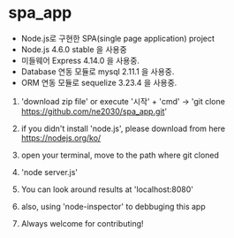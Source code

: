 # spa_app

* Node.js로 구현한 SPA(single page application) project
* Node.js 4.6.0 stable 을 사용중
* 미들웨어 Express 4.14.0 을 사용중.
* Database 연동 모듈로 mysql 2.11.1 을 사용중.
* ORM 연동 모듈로 sequelize 3.23.4 을 사용중.

1. 'download zip file' or execute '시작' + 'cmd' -> 'git clone https://github.com/ne2030/spa_app.git'

2. if you didn't install 'node.js', please download from here https://nodejs.org/ko/

3. open your terminal, move to the path where git cloned

3. 'node server.js'

4. You can look around results at 'localhost:8080'

5. also, using 'node-inspector' to debbuging this app

6. Always welcome for contributing!
